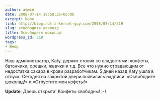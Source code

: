 ```yaml
---
author: admin
date: 2008-07-14 19:58:35+00:00
excerpt: None
link: http://blog.not-a-kernel-guy.com/2008/07/14/319
slug: освободите-шоколад
title: Освободите шоколад!
wordpress_id: 319
tags:
- Юмор
---
```


Наш администратор, Katy, держит столик со сладостями: конфеты, батончики, орешки, жвачки и т.д. Все что нужно страдающим от недостатка сахара в крови разработчикам. 5 дней назад Katy ушла в отпуск. Сегодня на закрытой двери появились надписи: «Освободите шоколад!» и «Отпустите мои кофеты!»

**Update**: Дверь открыта! Конфеты свободны! :-)
